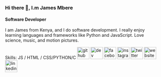 ### Hi there 👋, I.m James Mbere
#### Software Developer
I am James from Kenya, and I do software development. I really enjoy learning languages and frameworks like Python and JavaScript. Love science, music, and motion pictures.

Skills: JS / HTML / CSS/PYTHON/C
[<img src='https://cdn.jsdelivr.net/npm/simple-icons@3.0.1/icons/github.svg' alt='github' height='40'>](https://github.com/mnrx2020)  [<img src='https://cdn.jsdelivr.net/npm/simple-icons@3.0.1/icons/dev-dot-to.svg' alt='dev' height='40'>](https://dev.to/mnrx2020)  [<img src='https://cdn.jsdelivr.net/npm/simple-icons@3.0.1/icons/facebook.svg' alt='facebook' height='40'>](https://www.facebook.com/james.nyumbah)  [<img src='https://cdn.jsdelivr.net/npm/simple-icons@3.0.1/icons/instagram.svg' alt='instagram' height='40'>](https://www.instagram.com/jamesjerry96/)  [<img src='https://cdn.jsdelivr.net/npm/simple-icons@3.0.1/icons/twitter.svg' alt='twitter' height='40'>](https://twitter.com/jamesmbere01)  [<img src='https://cdn.jsdelivr.net/npm/simple-icons@3.0.1/icons/icloud.svg' alt='website' height='40'>](https://jamesmbere.netlify.app/)  
[<img src='https://cdn.jsdelivr.net/npm/simple-icons@3.0.1/icons/linkedin.svg' alt='linkedin' height='40'>](https://www.linkedin.com/in/james-mbere-3914ab13b/)  

